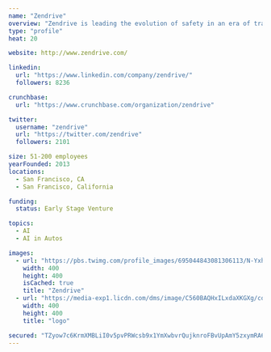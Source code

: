 ```yaml
---
name: "Zendrive"
overview: "Zendrive is leading the evolution of safety in an era of transportation innovation and mobile ubiquity. We've measured and analyzed 160-billion miles of driving data and are using it to better predict risk, reduce collisions, and save lives and money."
type: "profile"
heat: 20

website: http://www.zendrive.com/

linkedin:
  url: "https://www.linkedin.com/company/zendrive/"
  followers: 8236

crunchbase:
  url: "https://www.crunchbase.com/organization/zendrive"

twitter:
  username: "zendrive"
  url: "https://twitter.com/zendrive"
  followers: 2101

size: 51-200 employees
yearFounded: 2013
locations:
  - San Francisco, CA
  - San Francisco, California

funding:
  status: Early Stage Venture

topics:
  - AI
  - AI in Autos

images:
  - url: "https://pbs.twimg.com/profile_images/695044843081306113/N-YxharB_400x400.png"
    width: 400
    height: 400
    isCached: true
    title: "Zendrive"
  - url: "https://media-exp1.licdn.com/dms/image/C560BAQHxILxdaXKGXg/company-logo_200_200/0?e=1594857600&v=beta&t=lsBBVcy1Et43wBr46LmGm3YwJfbrCzc8QMvVMp5E8AA"
    width: 400
    height: 400
    title: "logo"

secured: "TZyow7c6KrmXMBLiI0v5pvPRWcsb9x1YmXwbvrQujknroFBvUpAmY5zxymRA6+v0ri2iBWasMGTcHIojmhEFm5cmuANkri7M29/vTIgYkkO6xZeG+m3gsIPJWdOKyYn31rWekMbCnlD9d+iJAKO4AMTjHEb7hLQVDSwWQRd93rv7MwAYWDbaa+F6R62MutacLcnckG++z/3ohIm0SYKTSOyHszuh4e3cQEeITk2Cm34OZjEUyEjIsPxHoJ4QHczRw5VuDHar8pbuFANhmoinS/n+V63i83VJlLGT3YzQlrK76GTIFGJSPxrdouEZE6ldAWL/lgtspHszkzcAUh4WSi6TKQ9r4qTSyHlNRFPc+D0YBjwlBix/Hu1b6GyT+QrKmoV55JwVwmgbkD0vb+rSTCWgwNFy7W/ggAwsJ+68Y4Y=;RgLMRSuPhmdvZrpuMVlL9w=="
---
```


